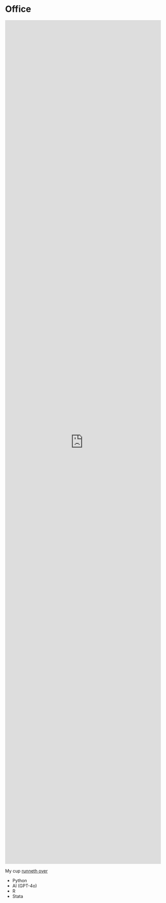 # Office

<iframe src="https://brucebarone.com/wp-content/uploads/2021/02/48718-teacup190803.jpg" style="border: none;" width="100%" height="70%"></iframe>


My cup [runneth over](https://abikesa.github.io/catalog/)

- Python
- AI (GPT-4o)
- R
- Stata

```{tableofcontents}
```
